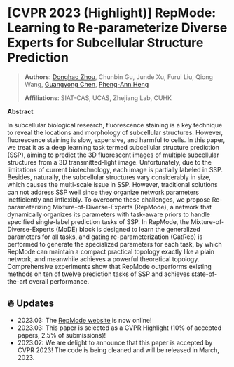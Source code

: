 # [CVPR 2023 (Highlight)] RepMode: Learning to Re-parameterize Diverse Experts for Subcellular Structure Prediction


> **Authors**: [Donghao Zhou](https://correr-zhou.github.io/), Chunbin Gu, Junde Xu, Furui Liu, Qiong Wang, [Guangyong Chen](https://guangyongchen.github.io/), [Pheng-Ann Heng](http://www.cse.cuhk.edu.hk/~pheng/1.html)
>
> **Affiliations**: SIAT-CAS, UCAS, Zhejiang Lab, CUHK


**Abstract**

In subcellular biological research, fluorescence staining is a key technique to reveal the locations and morphology of subcellular structures. However, fluorescence staining is slow, expensive, and harmful to cells. In this paper, we treat it as a deep learning task termed subcellular structure prediction (SSP), aiming to predict the 3D fluorescent images of multiple subcellular structures from a 3D transmitted-light image. Unfortunately, due to the limitations of current biotechnology, each image is partially labeled in SSP. Besides, naturally, the subcellular structures vary considerably in size, which causes the multi-scale issue in SSP. However, traditional solutions can not address SSP well since they organize network parameters inefficiently and inflexibly. To overcome these challenges, we propose Re-parameterizing Mixture-of-Diverse-Experts (RepMode), a network that dynamically organizes its parameters with task-aware priors to handle specified single-label prediction tasks of SSP. In RepMode, the Mixture-of-Diverse-Experts (MoDE) block is designed to learn the generalized parameters for all tasks, and gating re-parameterization (GatRep) is performed to generate the specialized parameters for each task, by which RepMode can maintain a compact practical topology exactly like a plain network, and meanwhile achieves a powerful theoretical topology. Comprehensive experiments show that RepMode outperforms existing methods on ten of twelve prediction tasks of SSP and achieves state-of-the-art overall performance. 

## 🔥 Updates
- 2023.03: The [RepMode website](https://correr-zhou.github.io/RepMode/) is now online!
- 2023.03: This paper is selected as a CVPR Highlight (10% of accepted papers, 2.5% of submissions)!
- 2023.02: We are delight to announce that this paper is accepted by CVPR 2023! The code is being cleaned and will be released in March, 2023.

